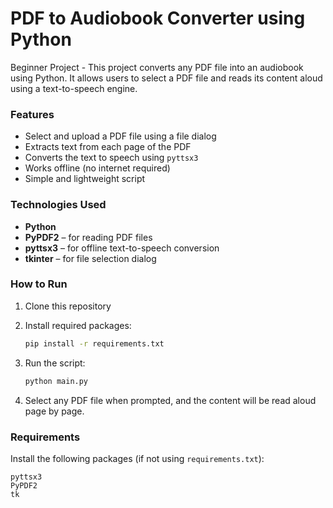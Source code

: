 # PDF to Audiobook Converter using Python

Beginner Project - This project converts any PDF file into an audiobook using Python. It allows users to select a PDF file and reads its content aloud using a text-to-speech engine.

### Features

* Select and upload a PDF file using a file dialog
* Extracts text from each page of the PDF
* Converts the text to speech using `pyttsx3`
* Works offline (no internet required)
* Simple and lightweight script

### Technologies Used

* **Python**
* **PyPDF2** – for reading PDF files
* **pyttsx3** – for offline text-to-speech conversion
* **tkinter** – for file selection dialog

### How to Run

1. Clone this repository
2. Install required packages:

   ```bash
   pip install -r requirements.txt
   ```
3. Run the script:

   ```bash
   python main.py
   ```
4. Select any PDF file when prompted, and the content will be read aloud page by page.

### Requirements

Install the following packages (if not using `requirements.txt`):

```
pyttsx3
PyPDF2
tk

